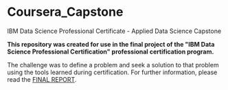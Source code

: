 # Coursera_Capstone
IBM Data Science Professional Certificate - Applied Data Science Capstone

**This repository was created for use in the final project of the "IBM Data Science Professional Certification" professional certification program.**

The challenge was to define a problem and seek a solution to that problem using the tools learned during certification.
For further information, please read the [FINAL REPORT](https://github.com/felipedmnq/Coursera_Capstone/blob/master/IBM_DS_Munich_capstone_report.pdf).
